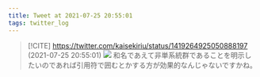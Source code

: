 ```yaml
---
title: Tweet at 2021-07-25 20:55:01
tags: twitter_log
---
```


> [!CITE] https://twitter.com/kaisekiriu/status/1419264925050888197 (2021-07-25 20:55:01)
> ![](https://twitter.com/kaisekiriu/status/1419264925050888197)
> 和名であえて非単系統群であることを明示したいのであれば引用符で囲むとかする方が効果的なんじゃないですかね。
